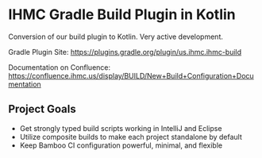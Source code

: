 # IHMC Gradle Build Plugin in Kotlin

Conversion of our build plugin to Kotlin. Very active development.

Gradle Plugin Site: https://plugins.gradle.org/plugin/us.ihmc.ihmc-build

Documentation on Confluence: https://confluence.ihmc.us/display/BUILD/New+Build+Configuration+Documentation

## Project Goals

- Get strongly typed build scripts working in IntelliJ and Eclipse
- Utilize composite builds to make each project standalone by default
- Keep Bamboo CI configuration powerful, minimal, and flexible
